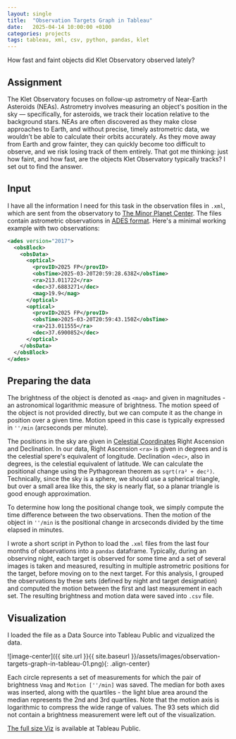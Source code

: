 ```yaml
---
layout: single
title:  "Observation Targets Graph in Tableau"
date:   2025-04-14 10:00:00 +0100
categories: projects
tags: tableau, xml, csv, python, pandas, klet
---
```


How fast and faint objects did Klet Observatory observed lately?

## Assignment

The Klet Observatory focuses on follow-up astrometry of Near-Earth Asteroids (NEAs). Astrometry involves measuring an object's position in the sky — specifically, for asteroids, we track their location relative to the background stars. NEAs are often discovered as they make close approaches to Earth, and without precise, timely astrometric data, we wouldn’t be able to calculate their orbits accurately. As they move away from Earth and grow fainter, they can quickly become too difficult to observe, and we risk losing track of them entirely. 
That got me thinking: just how faint, and how fast, are the objects Klet Observatory typically tracks? I set out to find the answer.

## Input

I have all the information I need for this task in the observation files in `.xml`, which are sent from the observatory to [The Minor Planet Center](https://minorplanetcenter.net/). The files contain astrometric observations in [ADES format](https://minorplanetcenter.net/iau/info/ADES.html). Here's a minimal working example with two observations:

```xml
<ades version="2017">
  <obsBlock>
    <obsData>
      <optical>
        <provID>2025 FP</provID>
        <obsTime>2025-03-20T20:59:28.638Z</obsTime>
        <ra>213.011722</ra>
        <dec>37.6883271</dec>
        <mag>19.9</mag>
      </optical>
      <optical>
        <provID>2025 FP</provID>
        <obsTime>2025-03-20T20:59:43.150Z</obsTime>
        <ra>213.011555</ra>
        <dec>37.6900852</dec>
      </optical>
    </obsData>
  </obsBlock>
</ades>
```

## Preparing the data 

 The brightness of the object is denoted as `<mag>` and given in magnitudes - an astronomical logarithmic measure of brightness. The motion speed of the object is not provided directly, but we can compute it as the change in position over a given time. Motion speed in this case is typically expressed in `''/min` (arcseconds per minute). 

The positions in the sky are given in [Celestial Coordinates](https://science.nasa.gov/learn/basics-of-space-flight/chapter2-2/#hds-sidebar-nav-2) Right Ascension and Declination. In our data, Right Ascension `<ra>` is given in degrees and is the celestial spere's equivalent of longitude. Declination `<dec>`, also in degrees, is the celestial equivalent of latitude. We can calculate the positional change using the Pythagorean theorem as `sqrt(ra² + dec²)`. Technically, since the sky is a sphere, we should use a spherical triangle, but over a small area like this, the sky is nearly flat, so a planar triangle is good enough approximation.

To determine how long the positional change took, we simply compute the time difference between the two observations. Then the motion of the object in `''/min` is the positional change in arcseconds divided by the time elapsed in minutes. 

I wrote a short script in Python to load the `.xml` files from the last four months of observations into a `pandas` dataframe. Typically, during an observing night, each target is observed for some time and a set of several images is taken and measured, resulting in multiple astrometric positions for the target, before moving on to the next target. For this analysis, I grouped the observations by these sets (defined by night and target designation) and computed the motion between the first and last measurement in each set. The resulting brightness and motion data were saved into `.csv` file.

## Visualization

I loaded the file as a Data Source into Tableau Public and vizualized the data. 

![image-center]({{ site.url }}{{ site.baseurl }}/assets/images/observation-targets-graph-in-tableau-01.png){: .align-center}

Each circle represents a set of measurements for which the pair of brightness `Vmag` and `Motion [''/min]` was saved. The median for both axes was inserted, along with the quartiles - the light blue area around the median represents the 2nd and 3rd quartiles. Note that the motion axis is logarithmic to compress the wide range of values. The 93 sets which did not contain a brightness measurement were left out of the visualization. 

[The full size Viz](https://public.tableau.com/app/profile/michaela.honkova/viz/KletTargetMotions/Sheet1?publish=yes) is available at Tableau Public.
